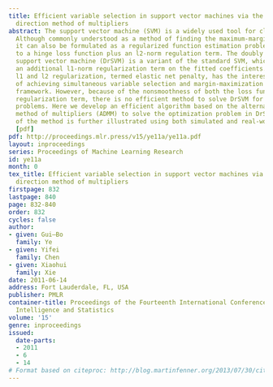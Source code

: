 ```yaml
---
title: Efficient variable selection in support vector machines via the alternating
  direction method of multipliers
abstract: The support vector machine (SVM) is a widely used tool for classification.
  Although commonly understood as a method of finding the maximum-margin hyperplane,
  it can also be formulated as a regularized function estimation problem, corresponding
  to a hinge loss function plus an l2-norm regulation term. The doubly regularized
  support vector machine (DrSVM) is a variant of the standard SVM, which introduces
  an additional l1-norm regularization term on the fitted coefficients. The combined
  l1 and l2 regularization, termed elastic net penalty, has the interesting property
  of achieving simultaneous variable selection and margin-maximization within a single
  framework. However, because of the nonsmoothness of both the loss function and the
  regularization term, there is no efficient method to solve DrSVM for large scale
  problems. Here we develop an efficient algorithm based on the alternating direction
  method of multipliers (ADMM) to solve the optimization problem in DrSVM. The utility
  of the method is further illustrated using both simulated and real-world datasets.
  [pdf]
pdf: http://proceedings.mlr.press/v15/ye11a/ye11a.pdf
layout: inproceedings
series: Proceedings of Machine Learning Research
id: ye11a
month: 0
tex_title: Efficient variable selection in support vector machines via the alternating
  direction method of multipliers
firstpage: 832
lastpage: 840
page: 832-840
order: 832
cycles: false
author:
- given: Gui–Bo
  family: Ye
- given: Yifei
  family: Chen
- given: Xiaohui
  family: Xie
date: 2011-06-14
address: Fort Lauderdale, FL, USA
publisher: PMLR
container-title: Proceedings of the Fourteenth International Conference on Artificial
  Intelligence and Statistics
volume: '15'
genre: inproceedings
issued:
  date-parts:
  - 2011
  - 6
  - 14
# Format based on citeproc: http://blog.martinfenner.org/2013/07/30/citeproc-yaml-for-bibliographies/
---
```

